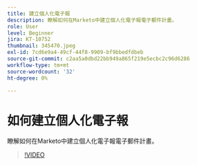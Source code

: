 ```yaml
---
title: 建立個人化電子報
description: 瞭解如何在Marketo中建立個人化電子報電子郵件計畫。
role: User
level: Beginner
jira: KT-10752
thumbnail: 345470.jpeg
exl-id: 7cd6e9a4-49cf-44f8-9909-bf9bbedfdbeb
source-git-commit: c2aa5a0dbd22bb949a865f219e5ecbc2c96d6286
workflow-type: tm+mt
source-wordcount: '32'
ht-degree: 0%

---
```


# 如何建立個人化電子報

瞭解如何在Marketo中建立個人化電子報電子郵件計畫。

>[!VIDEO](https://video.tv.adobe.com/v/345470/?quality=12&learn=on)
